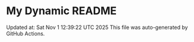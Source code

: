 # My Dynamic README
Updated at: Sat Nov  1 12:39:22 UTC 2025
This file was auto-generated by GitHub Actions.
